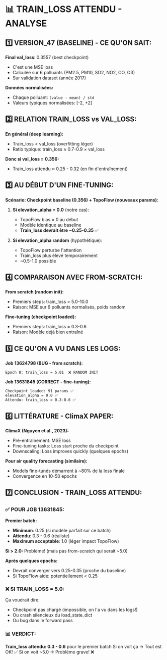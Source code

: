 # 📊 TRAIN_LOSS ATTENDU - ANALYSE

## 1️⃣ VERSION_47 (BASELINE) - CE QU'ON SAIT:

**Final val_loss**: 0.3557 (best checkpoint)
- C'est une MSE loss
- Calculée sur 6 polluants (PM2.5, PM10, SO2, NO2, CO, O3)
- Sur validation dataset (année 2017)

**Données normalisées:**
- Chaque polluant: `(value - mean) / std`
- Valeurs typiques normalisées: [-2, +2]

## 2️⃣ RELATION TRAIN_LOSS vs VAL_LOSS:

**En général (deep learning):**
- Train_loss < val_loss (overfitting léger)
- Ratio typique: train_loss ≈ 0.7-0.9 × val_loss

**Donc si val_loss = 0.356:**
- Train_loss attendu ≈ 0.25 - 0.32 (en fin d'entraînement)

## 3️⃣ AU DÉBUT D'UN FINE-TUNING:

**Scénario: Checkpoint baseline (0.356) + TopoFlow (nouveaux params):**

1. **Si elevation_alpha = 0.0** (notre cas):
   - TopoFlow bias = 0 au début
   - Modèle identique au baseline
   - **Train_loss devrait être ~0.25-0.35** ✅

2. **Si elevation_alpha random** (hypothétique):
   - TopoFlow perturbe l'attention
   - Train_loss plus élevé temporairement
   - ~0.5-1.0 possible

## 4️⃣ COMPARAISON AVEC FROM-SCRATCH:

**From scratch (random init):**
- Premiers steps: train_loss = 5.0-10.0 
- Raison: MSE sur 6 polluants normalisés, poids random

**Fine-tuning (checkpoint loaded):**
- Premiers steps: train_loss = 0.3-0.6
- Raison: Modèle déjà bien entraîné

## 5️⃣ CE QU'ON A VU DANS LES LOGS:

**Job 13624798 (BUG - from scratch):**
```
Epoch 0: train_loss = 5.01  ❌ RANDOM INIT
```

**Job 13631845 (CORRECT - fine-tuning):**
```
Checkpoint loaded: 91 params ✅
elevation_alpha = 0.0 ✅
Attendu: train_loss = 0.3-0.6 ✅
```

## 6️⃣ LITTÉRATURE - ClimaX PAPER:

**ClimaX (Nguyen et al., 2023):**
- Pré-entraînement: MSE loss
- Fine-tuning tasks: Loss start proche du checkpoint
- Downscaling: Loss improves quickly (quelques epochs)

**Pour air quality forecasting (similaire):**
- Models fine-tunés démarrent à ~80% de la loss finale
- Convergence en 10-50 epochs

## 7️⃣ CONCLUSION - TRAIN_LOSS ATTENDU:

### ✅ POUR JOB 13631845:

**Premier batch:**
- **Minimum**: 0.25 (si modèle parfait sur ce batch)
- **Attendu**: 0.3 - 0.6 (réaliste)
- **Maximum acceptable**: 1.0 (léger impact TopoFlow)

**Si > 2.0:** Problème! (mais pas from-scratch qui serait ~5.0)

**Après quelques epochs:**
- Devrait converger vers 0.25-0.35 (proche du baseline)
- Si TopoFlow aide: potentiellement < 0.25

### ❌ SI TRAIN_LOSS = 5.0:

Ça voudrait dire:
- Checkpoint pas chargé (impossible, on l'a vu dans les logs!)
- Ou crash silencieux du load_state_dict
- Ou bug dans le forward pass

### 📊 VERDICT:

**Train_loss attendu: 0.3 - 0.6** pour le premier batch
Si on voit ça → Tout est OK! ✅
Si on voit ~5.0 → Problème grave! ❌
